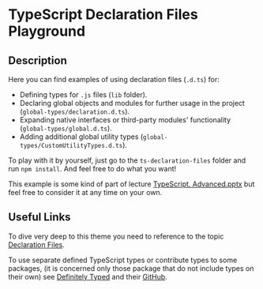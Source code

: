 # TypeScript Declaration Files Playground

## Description

Here you can find examples of using declaration files (`.d.ts`) for:

- Defining types for `.js` files (`lib` folder).
- Declaring global objects and modules for further usage in the project
  (`global-types/declaration.d.ts`).
- Expanding native interfaces or third-party modules' functionality
  (`global-types/global.d.ts`).
- Adding additional global utility types
  (`global-types/CustomUtilityTypes.d.ts`).

To play with it by yourself, just go to the `ts-declaration-files` folder and
run `npm install`. And feel free to do what you want!

This example is some kind of part of lecture
[TypeScript. Advanced.pptx](../3.%20TypeScript.%20Advanced.pptx) but feel free
to consider it at any time on your own.

## Useful Links

To dive very deep to this theme you need to reference to the topic
[Declaration Files](https://www.typescriptlang.org/docs/handbook/declaration-files/introduction.html).

To use separate defined TypeScript types or contribute types to some packages,
(it is concerned only those package that do not include types on their own)
see [Definitely Typed](https://definitelytyped.org/) and their
[GitHub](https://github.com/DefinitelyTyped/DefinitelyTyped).
